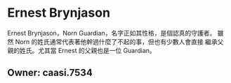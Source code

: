 # Ernest Brynjason

Ernest Brynjason，Norn Guardian，名字正如其性格，是個認真的守護者。
雖然 Norn 的姓氏通常代表著他幹過什麼了不起的事，但也有少數人會直接
繼承父親的姓氏。尤其當 Ernest 的父親也是一位 Guardian。

## Owner: caasi.7534
